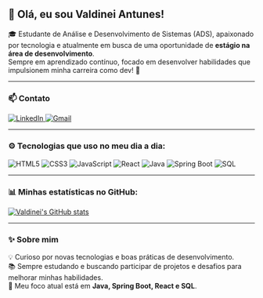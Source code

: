 ## 👋 Olá, eu sou Valdinei Antunes!

🎓 Estudante de Análise e Desenvolvimento de Sistemas (ADS), apaixonado por tecnologia e atualmente em busca de uma oportunidade de **estágio na área de desenvolvimento**.  
Sempre em aprendizado contínuo, focado em desenvolver habilidades que impulsionem minha carreira como dev! 🚀

---

### 📫 Contato

<a href="https://www.linkedin.com/in/valdinei-antunes-2a881b280/" target="_blank" rel="noopener noreferrer">
  <img src="https://img.shields.io/badge/LinkedIn-0077B5?style=for-the-badge&logo=linkedin&logoColor=white" alt="LinkedIn">
</a>
<a href="mailto:valdineifilho21@gmail.com" target="_blank" rel="noopener noreferrer">
  <img src="https://img.shields.io/badge/Gmail-D14836?style=for-the-badge&logo=gmail&logoColor=white" alt="Gmail">
</a>

---

### ⚙️ Tecnologias que uso no meu dia a dia:

<div style="display: inline-block;">
  <img align="center" alt="HTML5" src="https://img.shields.io/badge/HTML5-E34F26?style=for-the-badge&logo=html5&logoColor=white" />
  <img align="center" alt="CSS3" src="https://img.shields.io/badge/CSS3-1572B6?style=for-the-badge&logo=css3&logoColor=white" />
  <img align="center" alt="JavaScript" src="https://img.shields.io/badge/JavaScript-F7DF1E?style=for-the-badge&logo=javascript&logoColor=black" />
  <img align="center" alt="React" src="https://img.shields.io/badge/React-61DAFB?style=for-the-badge&logo=react&logoColor=black" />
  <img align="center" alt="Java" src="https://img.shields.io/badge/Java-E22D00?style=for-the-badge&logo=java&logoColor=white" />
  <img align="center" alt="Spring Boot" src="https://img.shields.io/badge/Spring_Boot-6DB33F?style=for-the-badge&logo=spring-boot&logoColor=white" />
  <img align="center" alt="SQL" src="https://img.shields.io/badge/SQL-4479A1?style=for-the-badge&logo=sqlite&logoColor=white" />
</div>

---

### 📊 Minhas estatísticas no GitHub:

[![Valdinei's GitHub stats](https://github-readme-stats.vercel.app/api?username=Valdinei-Antunes&show_icons=true&theme=dracula)](https://github.com/Valdinei-Antunes)

---

### ✨ Sobre mim

💡 Curioso por novas tecnologias e boas práticas de desenvolvimento.  
📚 Sempre estudando e buscando participar de projetos e desafios para melhorar minhas habilidades.  
🎯 Meu foco atual está em **Java, Spring Boot, React e SQL**.


